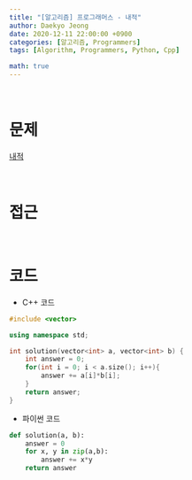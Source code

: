```yaml
---
title: "[알고리즘] 프로그래머스 - 내적"
author: Daekyo Jeong
date: 2020-12-11 22:00:00 +0900
categories: [알고리즘, Programmers]
tags: [Algorithm, Programmers, Python, Cpp]

math: true
---
```


<br/>

# **문제**


[내적](https://programmers.co.kr/learn/courses/30/lessons/70128)

<br/>

# **접근**  


<br/>

# **코드**

- C++ 코드

```cpp
#include <vector>

using namespace std;

int solution(vector<int> a, vector<int> b) {
    int answer = 0;
    for(int i = 0; i < a.size(); i++){
        answer += a[i]*b[i];
    }
    return answer;
}
```

- 파이썬 코드   

```py
def solution(a, b):
    answer = 0
    for x, y in zip(a,b):
        answer += x*y
    return answer
```

<br/>
